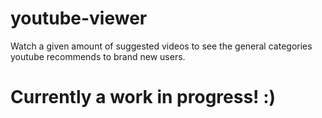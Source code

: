 # youtube-viewer
Watch a given amount of suggested videos to see the general categories youtube recommends to brand new users.
# Currently a work in progress! :)

